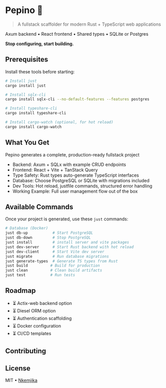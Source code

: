 # Pepino 🥒

> A fullstack scaffolder for modern Rust + TypeScript web applications

Axum backend • React frontend • Shared types • SQLite or Postgres


**Stop configuring, start building.**

## Prerequisites
Install these tools before starting:

```bash
# Install just
cargo install just

# Install sqlx-cli
cargo install sqlx-cli --no-default-features --features postgres

# Install typeshare-cli
cargo install typeshare-cli

# Install cargo-watch (optional, for hot reload)
cargo install cargo-watch
```

## What You Get
Pepino generates a complete, production-ready fullstack project

- Backend: Axum + SQLx with example CRUD endpoints
- Frontend: React + Vite + TanStack Query
- Type Safety: Rust types auto-generate TypeScript interfaces
- Database: Choose PostgreSQL or SQLite with migrations included
- Dev Tools: Hot reload, justfile commands, structured error handling
- Working Example: Full user management flow out of the box

## Available Commands
Once your project is generated, use these `just` commands:

```bash
# Database (Docker)
just db-up           # Start PostgreSQL
just db-down         # Stop PostgreSQL
just install         # install server and vite packages
just dev-server      # Start Rust backend with hot reload
just dev-client      # Start Vite dev server
just migrate         # Run database migrations
just generate-types  # Generate TS types from Rust
just build          # Build for production
just clean          # Clean build artifacts
just test           # Run tests
```
## Roadmap
- ⏳ Actix-web backend option
- ⏳ Diesel ORM option
- ⏳ Authentication scaffolding
- ⏳ Docker configuration
- ⏳ CI/CD templates

## Contributing
## License
MIT • [Nkemjika](https://github.com/nkemjikanma)
